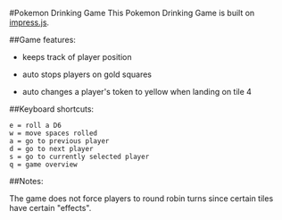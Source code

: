 #Pokemon Drinking Game
This Pokemon Drinking Game is built on [impress.js](https://github.com/bartaz/impress.js/).

##Game features:

- keeps track of player position

- auto stops players on gold squares

- auto changes a player's token to yellow when landing on tile 4


##Keyboard shortcuts:

	e = roll a D6
	w = move spaces rolled
	a = go to previous player
	d = go to next player
	s = go to currently selected player
	q = game overview


##Notes:

The game does not force players to round robin turns since certain tiles have certain "effects".